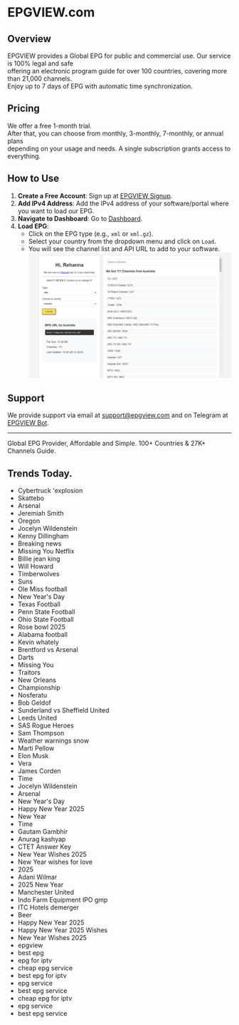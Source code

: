 # EPGVIEW.com



## Overview
EPGVIEW provides a Global EPG for public and commercial use. Our service is 100% legal and safe\
offering an electronic program guide for over 100 countries, covering more than 21,000 channels.\
Enjoy up to 7 days of EPG with automatic time synchronization.

## Pricing
We offer a free 1-month trial. \
After that, you can choose from monthly, 3-monthly, 7-monthly, or annual plans \
depending on your usage and needs. A single subscription grants access to everything.

## How to Use
1. **Create a Free Account**: Sign up at [EPGVIEW Signup](https://epgview.com/signup.php).
2. **Add IPv4 Address**: Add the IPv4 address of your software/portal where you want to load our EPG.
3. **Navigate to Dashboard**: Go to [Dashboard](https://epgview.com/dashboard.php).
4. **Load EPG**:
   - Click on the EPG type (e.g., `xml` or `xml.gz`).
   - Select your country from the dropdown menu and click on `Load`.
   - You will see the channel list and API URL to add to your software.
![EPGVIEW](img/dashboard.png)
## Support
We provide support via email at [support@epgview.com](mailto:support@epgview.com) and on Telegram at [EPGVIEW Bot](https://t.me/epgview_bot).

---

Global EPG Provider, Affordable and Simple. 100+ Countries & 27K+ Channels Guide.

## Trends Today.

- Cybertruck 'explosion
- Skattebo
- Arsenal
- Jeremiah Smith
- Oregon
- Jocelyn Wildenstein
- Kenny Dillingham
- Breaking news
- Missing You Netflix
- Billie jean king
- Will Howard
- Timberwolves
- Suns
- Ole Miss football
- New Year's Day
- Texas Football
- Penn State Football
- Ohio State Football
- Rose bowl 2025
- Alabama football
- Kevin whately
- Brentford vs Arsenal
- Darts
- Missing You
- Traitors
- New Orleans
- Championship
- Nosferatu
- Bob Geldof
- Sunderland vs Sheffield United
- Leeds United
- SAS Rogue Heroes
- Sam Thompson
- Weather warnings snow
- Marti Pellow
- Elon Musk
- Vera
- James Corden
- Time
- Jocelyn Wildenstein
- Arsenal
- New Year's Day
- Happy New Year 2025
- New Year
- Time
- Gautam Gambhir
- Anurag kashyap
- CTET Answer Key
- New Year Wishes 2025
- New Year wishes for love
- 2025
- Adani Wilmar
- 2025 New Year
- Manchester United
- Indo Farm Equipment IPO gmp
- ITC Hotels demerger
- Beer
- Happy New Year 2025
- Happy New Year 2025 Wishes
- New Year Wishes 2025
- epgview
- best epg
- epg for iptv
- cheap epg service
- best epg for iptv
- epg service
- best epg service
- cheap epg for iptv
- epg service
- best epg service
